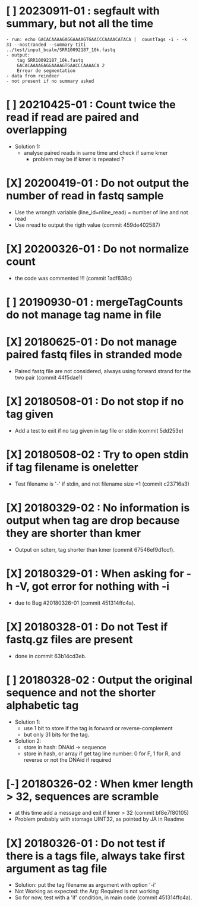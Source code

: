 # [ ] 20230911-01 : segfault with summary, but not all the time
    - run: echo GACACAAAAGAGGAAAAGTGAACCCAAAACATACA |  countTags -i - -k 31 --nostranded --summary titi ../test/input_bcalm/SRR10092187_10k.fastq
    - output:
        tag	SRR10092187_10k.fastq
        GACACAAAAGAGGAAAAGTGAACCCAAAACA	2
        Erreur de segmentation
    - data from reindeer
    - not present if no summary asked

# [ ] 20210425-01 : Count twice the read if read are paired and overlapping
 * Solution 1:
   - analyse paired reads in same time and check if same kmer
     - problem may be if kmer is repeated ?

# [X] 20200419-01 : Do not output the number of read in fastq sample
 * Use the wrongth variable (line_id=nline_read) = number of line and not read
 * Use nread to output the rigth value (commit 459de402587)

# [X] 20200326-01 : Do not normalize count
 * the code was commented !!! (commit 1adf838c)

# [ ] 20190930-01 : mergeTagCounts do not manage tag name in file

# [X] 20180625-01 : Do not manage paired fastq files in stranded mode
 * Paired fastq file are not considered, always using forward strand for the two pair (commit 44f5dae1)

# [X] 20180508-01 : Do not stop if no tag given
 * Add a test to exit if no tag given in tag file or stdin (commit 5dd253e)

# [X] 20180508-02 : Try to open stdin if tag filename is oneletter
 * Test filename is '-' if stdin, and not filename size =1 (commit c23716a3)

# [X] 20180329-02 : No information is output when tag are drop because they are shorter than kmer
 * Output on sdterr, tag shorter than kmer (commit 67546ef9d1ccf).

# [X] 20180329-01 : When asking for -h -V, got error for nothing with -i
 * due to Bug #20180326-01 (commit 451314ffc4a).

# [X] 20180328-01 : Do not Test if fastq.gz files are present
 * done in commit 63b14cd3eb.

# [ ] 20180328-02 : Output the original sequence and not the shorter alphabetic tag
 * Solution 1:
    - use 1 bit to store if the tag is forward or reverse-complement
    - but only 31 bits for the tag.
 * Solution 2:
    - store in hash: DNAid -> sequence
    - store in hash, or array if get tag line number: 0 for F, 1 for R, and reverse or not the DNAid if required

# [-] 20180326-02 : When kmer length > 32, sequences are scramble
 * at this time add a message and exit if kmer > 32 (commit bf8e7f80105)
 * Problem probably with storrage UINT32, as pointed by JA in Readme

# [X] 20180326-01 : Do not test if there is a tags file, always take first argument as tag file
 * Solution: put the tag filename as argument with option '-i'
 * Not Working as expected: the Arg::Required is not working
 * So for now, test with a 'if' condition, in main code (commit 451314ffc4a).
